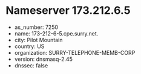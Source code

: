 # Nameserver 173.212.6.5

* as_number: 7250
* name: 173-212-6-5.cpe.surry.net.
* city: Pilot Mountain
* country: US
* organization: SURRY-TELEPHONE-MEMB-CORP
* version: dnsmasq-2.45
* dnssec: false
